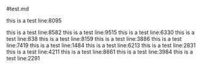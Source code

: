 #test.md

this is a test line:8095

this is a test line:8582
this is a test line:9515
this is a test line:6330
this is a test line:838
this is a test line:8159
this is a test line:3886
this is a test line:7419
this is a test line:1484
this is a test line:6213
this is a test line:2831
this is a test line:4211
this is a test line:8661
this is a test line:3984
this is a test line:2291